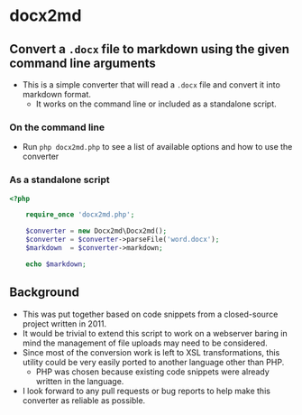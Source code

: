 # docx2md

## Convert a `.docx` file to markdown using the given command line arguments

- This is a simple converter that will read a `.docx` file and convert it into markdown format.
  - It works on the command line or included as a standalone script.

### On the command line

- Run `php docx2md.php` to see a list of available options and how to use the converter

### As a standalone script

```php
<?php

    require_once 'docx2md.php';

    $converter = new Docx2md\Docx2md();
    $converter = $converter->parseFile('word.docx');
    $markdown  = $converter->markdown;

    echo $markdown;
```

## Background

- This was put together based on code snippets from a closed-source project written in 2011.
- It would be trivial to extend this script to work on a webserver baring in mind the management of file uploads may need to be considered.
- Since most of the conversion work is left to XSL transformations, this utility could be very easily ported to another language other than PHP.
  - PHP was chosen because existing code snippets were already written in the language.
- I look forward to any pull requests or bug reports to help make this converter as reliable as possible.